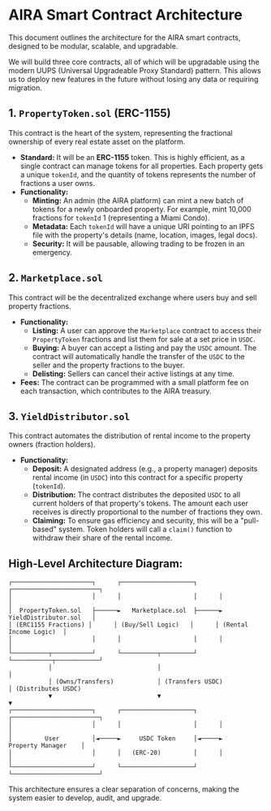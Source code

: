 # AIRA Smart Contract Architecture

This document outlines the architecture for the AIRA smart contracts, designed to be modular, scalable, and upgradable.

We will build three core contracts, all of which will be upgradable using the modern UUPS (Universal Upgradeable Proxy Standard) pattern. This allows us to deploy new features in the future without losing any data or requiring migration.

## 1. `PropertyToken.sol` (ERC-1155)

This contract is the heart of the system, representing the fractional ownership of every real estate asset on the platform.

*   **Standard:** It will be an **ERC-1155** token. This is highly efficient, as a single contract can manage tokens for all properties. Each property gets a unique `tokenId`, and the quantity of tokens represents the number of fractions a user owns.
*   **Functionality:**
    *   **Minting:** An admin (the AIRA platform) can mint a new batch of tokens for a newly onboarded property. For example, mint 10,000 fractions for `tokenId` 1 (representing a Miami Condo).
    *   **Metadata:** Each `tokenId` will have a unique URI pointing to an IPFS file with the property's details (name, location, images, legal docs).
    *   **Security:** It will be pausable, allowing trading to be frozen in an emergency.

## 2. `Marketplace.sol`

This contract will be the decentralized exchange where users buy and sell property fractions.

*   **Functionality:**
    *   **Listing:** A user can approve the `Marketplace` contract to access their `PropertyToken` fractions and list them for sale at a set price in `USDC`.
    *   **Buying:** A buyer can accept a listing and pay the `USDC` amount. The contract will automatically handle the transfer of the `USDC` to the seller and the property fractions to the buyer.
    *   **Delisting:** Sellers can cancel their active listings at any time.
*   **Fees:** The contract can be programmed with a small platform fee on each transaction, which contributes to the AIRA treasury.

## 3. `YieldDistributor.sol`

This contract automates the distribution of rental income to the property owners (fraction holders).

*   **Functionality:**
    *   **Deposit:** A designated address (e.g., a property manager) deposits rental income (in `USDC`) into this contract for a specific property (`tokenId`).
    *   **Distribution:** The contract distributes the deposited `USDC` to all current holders of that property's tokens. The amount each user receives is directly proportional to the number of fractions they own.
    *   **Claiming:** To ensure gas efficiency and security, this will be a "pull-based" system. Token holders will call a `claim()` function to withdraw their share of the rental income.

## High-Level Architecture Diagram:

```
┌──────────────────────┐      ┌────────────────────┐      ┌────────────────────────┐
│                      │      │                    │      │                        │
│  PropertyToken.sol   ├──────►   Marketplace.sol  ├──────►   YieldDistributor.sol   │
│ (ERC1155 Fractions) │      │ (Buy/Sell Logic)   │      │ (Rental Income Logic)  │
│                      │      │                    │      │                        │
└──────────┬───────────┘      └──────────┬─────────┘      └───────────┬────────────┘
           │                             │                            │
           │ (Owns/Transfers)            │ (Transfers USDC)           │ (Distributes USDC)
           ▼                             ▼                            ▼
┌──────────────────────┐      ┌────────────────────┐      ┌────────────────────────┐
│                      │      │                    │      │                        │
│         User         │◄─────►     USDC Token     │◄─────►    Property Manager    │
│                      │      │   (ERC-20)         │      │                        │
└──────────────────────┘      └────────────────────┘      └────────────────────────┘
```

This architecture ensures a clear separation of concerns, making the system easier to develop, audit, and upgrade.
